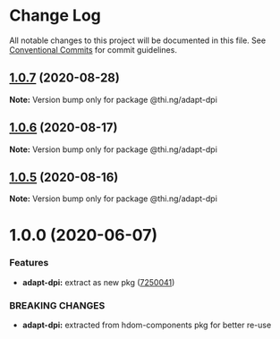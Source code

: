 # Change Log

All notable changes to this project will be documented in this file.
See [Conventional Commits](https://conventionalcommits.org) for commit guidelines.

## [1.0.7](https://github.com/thi-ng/umbrella/compare/@thi.ng/adapt-dpi@1.0.6...@thi.ng/adapt-dpi@1.0.7) (2020-08-28)

**Note:** Version bump only for package @thi.ng/adapt-dpi





## [1.0.6](https://github.com/thi-ng/umbrella/compare/@thi.ng/adapt-dpi@1.0.5...@thi.ng/adapt-dpi@1.0.6) (2020-08-17)

**Note:** Version bump only for package @thi.ng/adapt-dpi





## [1.0.5](https://github.com/thi-ng/umbrella/compare/@thi.ng/adapt-dpi@1.0.4...@thi.ng/adapt-dpi@1.0.5) (2020-08-16)

**Note:** Version bump only for package @thi.ng/adapt-dpi





# 1.0.0 (2020-06-07)


### Features

* **adapt-dpi:** extract as new pkg ([7250041](https://github.com/thi-ng/umbrella/commit/7250041e30995844ac20295bdb36b351f5b2ccc8))


### BREAKING CHANGES

* **adapt-dpi:** extracted from hdom-components pkg for better re-use
